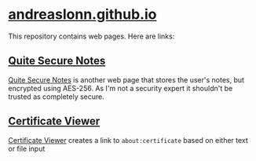 # [andreaslonn.github.io](https://andreaslonn.github.io)
This repository contains web pages. Here are links:

## [Quite Secure Notes](https://andreaslonn.github.io/quitesecurenotes.html)
[Quite Secure Notes](https://andreaslonn.github.io/quitesecurenotes.html) is another web page that stores the user's notes, but encrypted using AES-256. As I'm not a security expert it shouldn't be trusted as completely secure.

## [Certificate Viewer](https://andreaslonn.github.io/certviewer.html)
[Certificate Viewer](https://andreaslonn.github.io/certviewer.html) creates a link to `about:certificate` based on either text or file input
